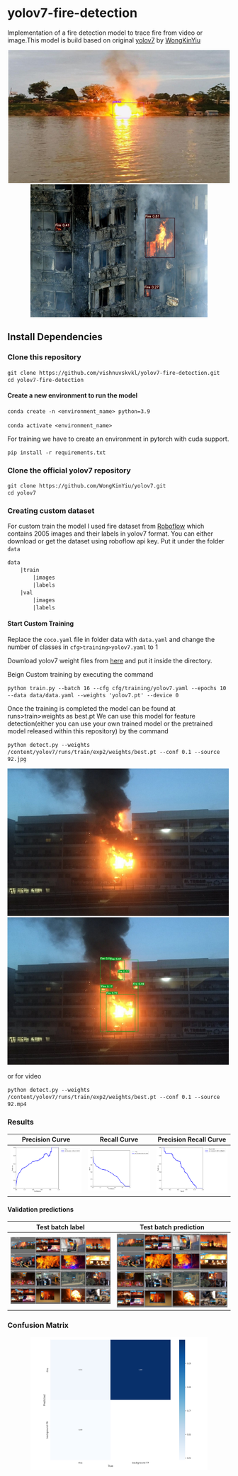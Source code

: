 # yolov7-fire-detection


Implementation of a fire detection model to trace fire from  video or image.This model is build based on original [yolov7](https://github.com/WongKinYiu/yolov7) by [WongKinYiu](https://github.com/WongKinYiu) 

<p align="center">
 <img src="result/f.jpg" width='500' height='300'/> <img src="result/f2.jpg"
 width = '400'
 height = '300'

  </p>


## Install Dependencies

### Clone this repository
```
git clone https://github.com/vishnuvskvkl/yolov7-fire-detection.git
cd yolov7-fire-detection
```
#### Create a new environment to run the model
```
conda create -n <environment_name> python=3.9

conda activate <environment_name>
```
For training we have to create an environment in pytorch with cuda support.

```
pip install -r requirements.txt
```


### Clone the official yolov7 repository 

```
git clone https://github.com/WongKinYiu/yolov7.git
cd yolov7
```
### Creating custom dataset
For custom train the model I used fire dataset from [Roboflow]('https://universe.roboflow.com/dataset-9xayt/fire-data-annotations-lwfou/dataset/1') which contains 2005 images and their labels in yolov7 format. You can either download or get the dataset using roboflow api key. Put it under the folder ```data```

```txt
data
    |train
        |images
        |labels
    |val
        |images
        |labels

```

#### Start Custom Training
Replace the ```coco.yaml``` file in folder data with ```data.yaml``` and change the number of classes in ```cfg>training>yolov7.yaml``` to 1 

Download yolov7 weight files from [here]('https://github.com/WongKinYiu/yolov7/releases/download/v0.1/yolov7.pt') and put it inside the directory.

Beign Custom training by executing the command
```
python train.py --batch 16 --cfg cfg/training/yolov7.yaml --epochs 10 --data data/data.yaml --weights 'yolov7.pt' --device 0 
```
Once the training is completed the model can be found at runs>train>weights as best.pt 
We can use this model for feature detection(either you can use your own trained model or the pretrained model released within this repository) by the command
```
python detect.py --weights /content/yolov7/runs/train/exp2/weights/best.pt --conf 0.1 --source 92.jpg
```
<p float="left">
  <img src="result/f3.jpg" width="500" />
  <img src="result/f4.jpg" width="500" /> 
</p>



or for video
```
python detect.py --weights /content/yolov7/runs/train/exp2/weights/best.pt --conf 0.1 --source 92.mp4
```

### Results 

| Precision Curve | Recall Curve | Precision Recall Curve |
| :-: | :-: | :-: |
| ![](result/P_curve.png) | ![](result/R_curve.png) | ![](result/PR_curve.png)

#### Validation predictions

| Test batch label | Test batch prediction |
| :-: | :-: | 
| ![](result/test_batch0_labels%20(1).jpg) | ![](result/test_batch0_pred%20(1).jpg) |


### Confusion Matrix

<p align='center'>
<img src='result/confusion.png' width=400 />
</p>
